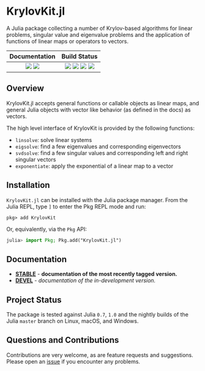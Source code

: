 # KrylovKit.jl

A Julia package collecting a number of Krylov-based algorithms for linear problems, singular
value and eigenvalue problems and the application of functions of linear maps or operators
to vectors.


| **Documentation**  | **Build Status** |
|:-------------------------------------------------------------------------------:|:-----------------------------------------------------------------------------------------------:|
| [![][docs-stable-img]][docs-stable-url] [![][docs-dev-img]][docs-dev-url] | [![][travis-img]][travis-url] [![][appveyor-img]][appveyor-url] [![][codecov-img]][codecov-url] [![][coveralls-img]][coveralls-url] |

## Overview
KrylovKit.jl accepts general functions or callable objects as linear maps, and general Julia
objects with vector like behavior (as defined in the docs) as vectors.

The high level interface of KrylovKit is provided by the following functions:
*   `linsolve`: solve linear systems
*   `eigsolve`: find a few eigenvalues and corresponding eigenvectors
*   `svdsolve`: find a few singular values and corresponding left and right singular vectors
*   `exponentiate`: apply the exponential of a linear map to a vector

## Installation
`KrylovKit.jl` can be installed with the Julia package manager.
From the Julia REPL, type `]` to enter the Pkg REPL mode and run:
```
pkg> add KrylovKit
```

Or, equivalently, via the `Pkg` API:
```julia
julia> import Pkg; Pkg.add("KrylovKit.jl")
```

## Documentation

-   [**STABLE**][docs-stable-url] - **documentation of the most recently tagged version.**
-   [**DEVEL**][docs-dev-url] - *documentation of the in-development version.*

## Project Status

The package is tested against Julia `0.7`, `1.0` and the nightly builds of the Julia `master` branch on Linux, macOS, and Windows.

## Questions and Contributions

Contributions are very welcome, as are feature requests and suggestions. Please open an [issue][issues-url] if you encounter any problems.


[docs-dev-img]: https://img.shields.io/badge/docs-dev-blue.svg
[docs-dev-url]: https://Jutho.github.io/KrylovKit.jl/latest

[docs-stable-img]: https://img.shields.io/badge/docs-stable-blue.svg
[docs-stable-url]: https://Jutho.github.io/KrylovKit.jl/stable

[travis-img]: https://travis-ci.org/Jutho/KrylovKit.jl.svg?branch=master
[travis-url]: https://travis-ci.org/Jutho/KrylovKit.jl

[appveyor-img]: https://ci.appveyor.com/api/projects/status/github/Jutho/KrylovKit.jl?svg=true&branch=master
[appveyor-url]: https://ci.appveyor.com/project/Jutho/krylovkit-jl/branch/master

[codecov-img]: https://codecov.io/gh/Jutho/KrylovKit.jl/branch/master/graph/badge.svg
[codecov-url]: https://codecov.io/gh/Jutho/KrylovKit.jl

[coveralls-img]: https://coveralls.io/repos/github/Jutho/KrylovKit.jl/badge.svg?branch=master
[coveralls-url]: https://coveralls.io/github/Jutho/KrylovKit.jl

[issues-url]: https://github.com/Jutho/KrylovKit.jl/issues
